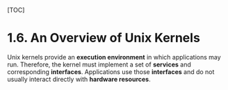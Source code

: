 [TOC]

# 1.6. An Overview of Unix Kernels

Unix kernels provide an **execution environment** in which applications may run. Therefore, the kernel
must implement a set of **services** and corresponding **interfaces**. Applications use those **interfaces** and
do not usually interact directly with **hardware resources**.




